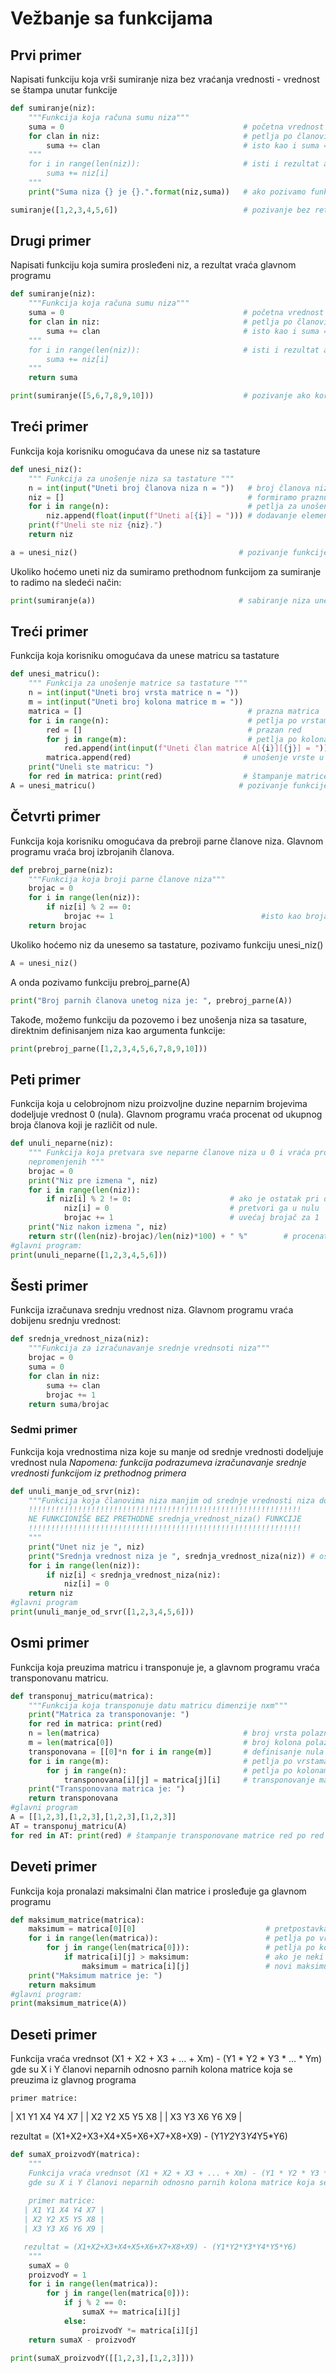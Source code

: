 # Vežbanje sa funkcijama
## Prvi primer
Napisati funkciju koja vrši sumiranje niza bez vraćanja vrednosti - vrednost se štampa unutar funkcije

```python
def sumiranje(niz):
    """Funkcija koja računa sumu niza"""
    suma = 0                                        # početna vrednost sume je nula
    for clan in niz:                                # petlja po članovima niza x
        suma += clan                                # isto kao i suma = suma + clan
    """
    for i in range(len(niz)):                       # isti i rezultat ali petlja po indeksima 
        suma += niz[i]
    """
    print("Suma niza {} je {}.".format(niz,suma))   # ako pozivamo funkciju, bez return, štampamo rezultat u funkciji

sumiranje([1,2,3,4,5,6])                            # pozivanje bez return
```
## Drugi primer
Napisati funkciju koja sumira prosleđeni niz, a rezultat vraća glavnom programu

```python
def sumiranje(niz):
    """Funkcija koja računa sumu niza"""
    suma = 0                                        # početna vrednost sume je nula
    for clan in niz:                                # petlja po članovima niza x
        suma += clan                                # isto kao i suma = suma + clan
    """
    for i in range(len(niz)):                       # isti i rezultat ali petlja po indeksima 
        suma += niz[i]
    """
    return suma

print(sumiranje([5,6,7,8,9,10]))                    # pozivanje ako koristimo return
```

## Treći primer
Funkcija koja korisniku omogućava da unese niz sa tastature

```python
def unesi_niz():
    """ Funkcija za unošenje niza sa tastature """
    n = int(input("Uneti broj članova niza n = "))   # broj članova niza mora biti ceo broj - integer
    niz = []                                         # formiramo praznu listu
    for i in range(n):                               # petlja za unošenje članova
        niz.append(float(input(f"Uneti a[{i}] = "))) # dodavanje elementa (float) na kraj petlje sa tastature
    print(f"Uneli ste niz {niz}.")
    return niz

a = unesi_niz()                                    # pozivanje funkcije i unošenje niza a
```
Ukoliko hoćemo uneti niz da sumiramo prethodnom funkcijom za sumiranje to radimo na sledeći način:

```python
print(sumiranje(a))                                # sabiranje niza unetog funkcijom unesi_niz()
```

## Treći primer
Funkcija koja korisniku omogućava da unese matricu sa tastature

```python
def unesi_matricu():
    """ Funkcija za unošenje matrice sa tastature """
    n = int(input("Uneti broj vrsta matrice n = "))
    m = int(input("Uneti broj kolona matrice m = "))
    matrica = []                                     # prazna matrica
    for i in range(n):                               # petlja po vrstama matrice
        red = []                                     # prazan red
        for j in range(m):                           # petlja po kolonama matrice
            red.append(int(input(f"Uneti član matrice A[{i}][{j}] = "))) # unošenje članova u vrstu
        matrica.append(red)                         # unošenje vrste u matricu
    print("Uneli ste matricu: ")
    for red in matrica: print(red)                  # štampanje matrice vrsta po vrsta
A = unesi_matricu()                                # pozivanje funkcije i unošenje matrice A
```

## Četvrti primer
Funkcija koja korisniku omogućava da prebroji parne članove niza. Glavnom programu vraća broj izbrojanih članova.

```python
def prebroj_parne(niz):
    """Funkcija koja broji parne članove niza"""
    brojac = 0
    for i in range(len(niz)):
        if niz[i] % 2 == 0:
            brojac += 1                                 #isto kao brojac = brojac + 1
    return brojac
```
Ukoliko hoćemo niz da unesemo sa tastature, pozivamo funkciju unesi_niz()

```python
A = unesi_niz()
```
A onda pozivamo funkciju prebroj_parne(A)

```python
print("Broj parnih članova unetog niza je: ", prebroj_parne(A))
```
Takođe, možemo funkciju da pozovemo i bez unošenja niza sa tasature, direktnim definisanjem niza kao argumenta funkcije:

```python
print(prebroj_parne([1,2,3,4,5,6,7,8,9,10]))
```
## Peti primer
Funkcija koja u celobrojnom nizu proizvoljne duzine neparnim brojevima dodeljuje vrednost 0 (nula). Glavnom programu vraća procenat od ukupnog broja članova
koji je različit od nule.

```python
def unuli_neparne(niz):
    """ Funkcija koja pretvara sve neparne članove niza u 0 i vraća procenat
    nepromenjenih """ 
    brojac = 0
    print("Niz pre izmena ", niz)
    for i in range(len(niz)):
        if niz[i] % 2 != 0:                      # ako je ostatak pri deljenju člana niza različit od 0 - znači neparan
            niz[i] = 0                           # pretvori ga u nulu
            brojac += 1                          # uvećaj brojač za 1
    print("Niz nakon izmena ", niz)
    return str((len(niz)-brojac)/len(niz)*100) + " %"        # procenat preostalih
#glavni program:
print(unuli_neparne([1,2,3,4,5,6]))
```

## Šesti primer
Funkcija izračunava srednju vrednost niza. Glavnom programu vraća dobijenu srednju vrednost:

```python
def srednja_vrednost_niza(niz):
    """Funkcija za izračunavanje srednje vrednsoti niza"""
    brojac = 0
    suma = 0
    for clan in niz:
        suma += clan
        brojac += 1
    return suma/brojac
```
### Sedmi primer
Funkcija koja vrednostima niza koje su manje od srednje vrednosti dodeljuje vrednost nula 
_Napomena: funkcija podrazumeva izračunavanje srednje vrednosti funkcijom iz prethodnog primera_

```python
def unuli_manje_od_srvr(niz):
    """Funkcija koja članovima niza manjim od srednje vrednosti niza dodeljuje vrednost nula
    !!!!!!!!!!!!!!!!!!!!!!!!!!!!!!!!!!!!!!!!!!!!!!!!!!!!!!!!!!!!!
    NE FUNKCIONIŠE BEZ PRETHODNE srednja_vrednost_niza() FUNKCIJE
    !!!!!!!!!!!!!!!!!!!!!!!!!!!!!!!!!!!!!!!!!!!!!!!!!!!!!!!!!!!!!
    """
    print("Unet niz je ", niz)
    print("Srednja vrednost niza je ", srednja_vrednost_niza(niz)) # oslanja se na prethodnu srednja_vrednost_niza() funkciju
    for i in range(len(niz)):
        if niz[i] < srednja_vrednost_niza(niz):
            niz[i] = 0
    return niz
#glavni program
print(unuli_manje_od_srvr([1,2,3,4,5,6]))
```
## Osmi primer
Funkcija koja preuzima matricu i transponuje je, a glavnom programu vraća transponovanu matricu.

```python
def transponuj_matricu(matrica):
    """Funkcija koja transponuje datu matricu dimenzije nxm"""
    print("Matrica za transponovanje: ")
    for red in matrica: print(red)
    n = len(matrica)                                # broj vrsta polazne matrice
    m = len(matrica[0])                             # broj kolona polazne matrice
    transponovana = [[0]*n for i in range(m)]       # definisanje nula matrice dimenzije transponovane matrice
    for i in range(m):                              # petlja po vrstama transponovane matrice
        for j in range(n):                          # petlja po kolonama transponovane matrice
            transponovana[i][j] = matrica[j][i]     # transponovanje matrice
    print("Transponovana matrica je: ")
    return transponovana
#glavni program
A = [[1,2,3],[1,2,3],[1,2,3],[1,2,3]]
AT = transponuj_matricu(A)
for red in AT: print(red) # štampanje transponovane matrice red po red
```

## Deveti primer
Funkcija koja pronalazi maksimalni član matrice i prosleđuje ga glavnom programu

```python
def maksimum_matrice(matrica):
    maksimum = matrica[0][0]                             # pretpostavka da je element A[0][0] maksimalan
    for i in range(len(matrica)):                        # petlja po vrstama matrice
        for j in range(len(matrica[0])):                 # petlja po kolonama matrice
            if matrica[i][j] > maksimum:                 # ako je neki član veći od pretpostavljenog maksimuma
                maksimum = matrica[i][j]                 # novi maksimum postaje taj član
    print("Maksimum matrice je: ")
    return maksimum
#glavni program:
print(maksimum_matrice(A))
```

## Deseti primer
Funkcija vraća vrednsot (X1 + X2 + X3 + ... + Xm) - (Y1 * Y2 * Y3 * ... * Ym)
    gde su X i Y članovi neparnih odnosno parnih kolona matrice koja se preuzima iz glavnog programa
    
    primer matrice:
    
   | X1 Y1 X4 Y4 X7 |
   | X2 Y2 X5 Y5 X8 |
   | X3 Y3 X6 Y6 X9 |

   rezultat = (X1+X2+X3+X4+X5+X6+X7+X8+X9) - (Y1*Y2*Y3*Y4*Y5*Y6)

```python
def sumaX_proizvodY(matrica):
    """
    Funkcija vraća vrednsot (X1 + X2 + X3 + ... + Xm) - (Y1 * Y2 * Y3 * ... * Ym)
    gde su X i Y članovi neparnih odnosno parnih kolona matrice koja se preuzima iz glavnog programa
    
    primer matrice:
   | X1 Y1 X4 Y4 X7 |
   | X2 Y2 X5 Y5 X8 |
   | X3 Y3 X6 Y6 X9 |

   rezultat = (X1+X2+X3+X4+X5+X6+X7+X8+X9) - (Y1*Y2*Y3*Y4*Y5*Y6)
    """
    sumaX = 0
    proizvodY = 1 
    for i in range(len(matrica)):
        for j in range(len(matrica[0])):
            if j % 2 == 0:
                sumaX += matrica[i][j]
            else:
                proizvodY *= matrica[i][j]
    return sumaX - proizvodY

print(sumaX_proizvodY([[1,2,3],[1,2,3]]))
```

